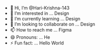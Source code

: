 - 👋 Hi, I’m @Hari-Krishna-143
- 👀 I’m interested in ... Design
- 🌱 I’m currently learning ... Design
- 💞️ I’m looking to collaborate on ... Design
- 📫 How to reach me ... Figma
- 😄 Pronouns: ... He
- ⚡ Fun fact: ... Hello World

<!---
Hari-Krishna-143/Hari-Krishna-143 is a ✨ special ✨ repository because its `README.md` (this file) appears on your GitHub profile.
You can click the Preview link to take a look at your changes.
--->

